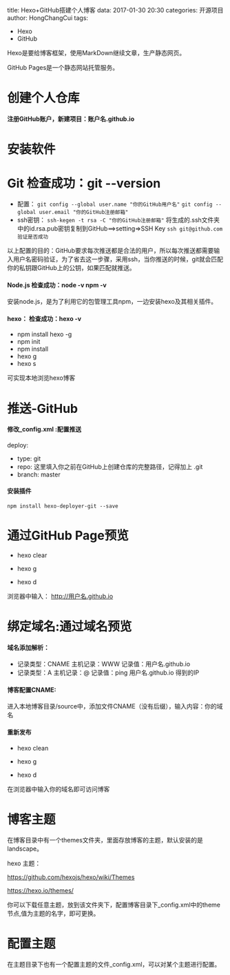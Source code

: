 title: Hexo+GitHub搭建个人博客
data: 2017-01-30 20:30
categories: 开源项目
author: HongChangCui
tags:
 - Hexo
 - GitHub

Hexo是要给博客框架，使用MarkDown继续文章，生产静态网页。

GitHub Pages是一个静态网站托管服务。

<!--more-->

# 创建个人仓库
#### 注册GitHub账户，新建项目：账户名.github.io
# 安装软件
# Git  检查成功：git --version
 - 配置：
     `git config --global user.name "你的GitHub用户名"`
     `git config --global user.email "你的GitHub注册邮箱"`
 - ssh密钥：
     `ssh-kegen -t rsa -C "你的GitHub注册邮箱"`
       将生成的.ssh文件夹中的id.rsa.pub密钥复制到GitHub==>setting=>SSH Key
       `ssh git@github.com 验证是否成功`

以上配置的目的：GitHub要求每次推送都是合法的用户，所以每次推送都需要输入用户名密码验证，为了省去这一步骤，采用ssh，当你推送的时候，git就会匹配你的私钥跟GitHub上的公钥，如果匹配就推送。
#### Node.js 检查成功：node -v  npm -v

安装node.js，是为了利用它的包管理工具npm，一边安装hexo及其相关插件。

#### hexo： 检查成功：hexo -v

- npm install hexo -g   
- npm init
- npm install
- hexo g
- hexo s

可实现本地浏览hexo博客

# 推送-GitHub
#### 修改_config.xml :配置推送

deploy: 

- type: git
- repo: 这里填入你之前在GitHub上创建仓库的完整路径，记得加上 .git
- branch: master

#### 安装插件
   `npm install hexo-deployer-git --save`

# 通过GitHub Page预览

- hexo clear

- hexo g
- hexo d

浏览器中输入： http://用户名.github.io 

# 绑定域名:通过域名预览
#### 域名添加解析：
- 记录类型：CNAME  主机记录：WWW 记录值：用户名.github.io
- 记录类型：A      主机记录：@   记录值：ping 用户名.github.io 得到的IP
#### 博客配置CNAME:
进入本地博客目录/source中，添加文件CNAME（没有后缀），输入内容：你的域名

#### 重新发布
- hexo clean

- hexo g
- hexo d

在浏览器中输入你的域名即可访问博客

# 博客主题
在博客目录中有一个themes文件夹，里面存放博客的主题，默认安装的是landscape。

hexo 主题：

https://github.com/hexojs/hexo/wiki/Themes

https://hexo.io/themes/ 


你可以下载任意主题，放到该文件夹下，配置博客目录下_config.xml中的theme节点,值为主题的名字，即可更换。

# 配置主题

在主题目录下也有一个配置主题的文件_config.xml，可以对某个主题进行配置。




